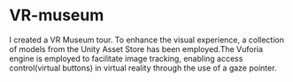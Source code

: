 # VR-museum
I created a VR Museum tour. To enhance the visual experience, a collection of models from the Unity Asset Store has been employed.The Vuforia engine is employed to facilitate image tracking, enabling access control(virtual buttons) in virtual reality through the use of a gaze pointer.
